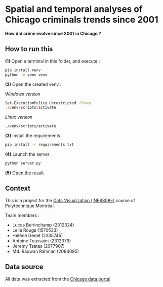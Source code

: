 # Spatial and temporal analyses of Chicago criminals trends since 2001

**How did crime evolve since 2001 in Chicago ?**

## How to run this

**(1)** Open a terminal in this folder, and execute :

```bash
pip install venv
python -m venv venv
```

**(2)** Open the created venv :

*Windows version*

```bash
Set-ExecutionPolicy Unrestricted -Force
.\venv\scripts\activate
```

*Linux version*

```bash
./venv/scripts/activate
```

**(3)** Install the requirements :

```bash
pip install -r requirements.txt
```

**(4)** Launch the server

```bash
python server.py
```

**(5)** [Open the result](http://127.0.0.1:8050/)

## Context

This is a project for the [Data Visualization (INF8808E)](https://www.professeurs.polymtl.ca/thomas.hurtut/inf8808/) course of Polytechnique Montréal.

Team members :

* Lucas Bertinchamp (2312324)
* Leila Rouga (1570533)
* Hélène Genet  (2235745) 
* Antoine Toussaint (2312379)
* Jeremy Tsatas (2077907)
* Md. Radwan Rahman (2084095)

## Data source

All data was extracted from the [Chicago data portal](https://data.cityofchicago.org/Public-Safety/Crimes-2001-to-Present/ijzp-q8t2/about_data).
